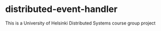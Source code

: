 # distributed-event-handler
This is a University of Helsinki Distributed Systems course group project
